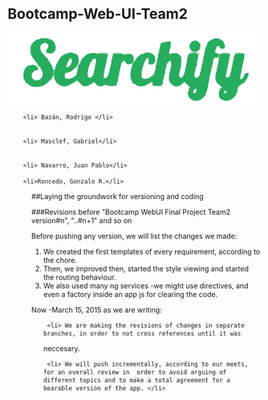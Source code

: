 
# Bootcamp-Web-UI-Team2 

![logo](assets/Team2Logo.png "Team 2's Searchify logo" )

  <ul>
    

     <li> Bazán, Rodrigo </li>
    

     <li> Masclef, Gabriel</li>
    

     <li> Navarro, Juan Pablo</li>
 
     <li>Roncedo, Gonzalo R.</li>
  

  <ul>





##Laying the groundwork for versioning and coding

###Revisions before "Bootcamp WebUI Final Project Team2 version#n", "..#n+1" and so on





Before pushing any version, we will list the changes we made:



<ol>

  

<li> We created the first templates of every requirement, according to the chore.</li>

  

<li> Then, we improved then, started the style viewing and started the routing behaviour.</li>

  

<li> We also used many ng services -we might use directives, and even a factory inside an app js for clearing the code.</li>



</ol>



Now -March 15, 2015 as we are writing:

  

<ul>
  
  
     <li> We are making the revisions of changes in separate branches, in order to not cross references until it was 
neccesary.
  </li>
  
  

     <li> We will push incrementally, according to our meets, for an overall review in  order to avoid arguing of different topics and to make a total agreement for a bearable version of the app. </li>


</ul>
